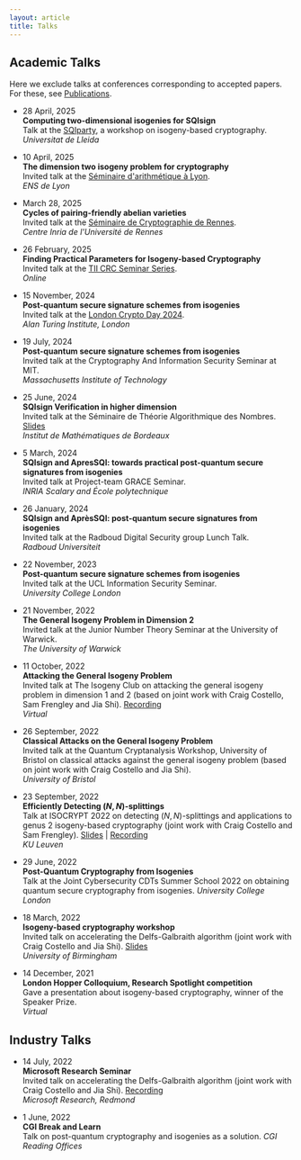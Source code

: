 ```yaml
---
layout: article
title: Talks
---
```


## Academic Talks 

Here we exclude talks at conferences corresponding to accepted papers. For these, see [Publications](https://www.mariascrs.com/publications.html).

* 28 April, 2025\
**Computing two-dimensional isogenies for SQIsign**\
Talk at the <a href="https://www.cig.udl.cat/SQIparty2025_home" target="_blank">SQIparty</a>, a workshop on isogeny-based cryptography.\
*Universitat de Lleida*

* 10 April, 2025\
**The dimension two isogeny problem for cryptography**\
Invited talk at the <a href="https://indico.math.cnrs.fr/category/164/" target="_blank">Séminaire d'arithmétique à Lyon</a>.\
*ENS de Lyon*

* March 28, 2025\
**Cycles of pairing-friendly abelian varieties**\
Invited talk at the <a href="https://www.creachlabs.fr/en/event-sessions-archive?event=41" target="_blank">Séminaire de Cryptographie de Rennes</a>.\
*Centre Inria de l'Université de Rennes*

* 26 February, 2025\
**Finding Practical Parameters for Isogeny-based Cryptography**\
Invited talk at the <a href="https://www.tii.ae/seminar/crc-seminar-series-maria-corte-real-santos" target="_blank">TII CRC Seminar Series</a>.\
*Online*

* 15 November, 2024\
**Post-quantum secure signature schemes from isogenies**\
Invited talk at the <a href="https://sites.google.com/view/london-crypto-day/lcd-2024?authuser=0" target="_blank">London Crypto Day 2024</a>.\
*Alan Turing Institute, London*

* 19 July, 2024\
**Post-quantum secure signature schemes from isogenies**\
Invited talk at the Cryptography And Information Security Seminar at MIT.\
*Massachusetts Institute of Technology*

* 25 June, 2024\
**SQIsign Verification in higher dimension**\
Invited talk at the Séminaire de Théorie Algorithmique des Nombres. <a href="../files/Bordeaux-Seminar.pdf" target="_blank">Slides</a>\
*Institut de Mathématiques de Bordeaux*

* 5 March, 2024\
**SQIsign and ApresSQI: towards practical post-quantum secure signatures from isogenies**\
Invited talk at Project-team GRACE Seminar.\
*INRIA Scalary and École polytechnique*
  
* 26 January, 2024\
**SQIsign and AprèsSQI: post-quantum secure signatures from isogenies**\
Invited talk at the Radboud Digital Security group Lunch Talk.\
*Radboud Universiteit*

* 22 November, 2023\
**Post-quantum secure signature schemes from isogenies**\
Invited talk at the UCL Information Security Seminar.\
*University College London*

* 21 November, 2022\
**The General Isogeny Problem in Dimension 2**\
Invited talk at the Junior Number Theory Seminar at the University of Warwick.\
*The University of Warwick*

* 11 October, 2022\
**Attacking the General Isogeny Problem**\
Invited talk at The Isogeny Club on attacking the general isogeny problem in dimension 1 and 2 (based on joint work with Craig Costello, Sam Frengley and Jia Shi). <a href="https://youtu.be/rwEtpYlD9FU" target="_blank">Recording</a>\
*Virtual*

* 26 September, 2022\
**Classical Attacks on the General Isogeny Problem**\
Invited talk at the Quantum Cryptanalysis Workshop, University of Bristol on classical attacks against the general isogeny problem (based on joint work with Craig Costello and Jia Shi).  \
*University of Bristol*

* 23 September, 2022\
**Efficiently Detecting $(N,N)$-splittings**\
Talk at ISOCRYPT 2022 on detecting $(N,N)$-splittings and applications to genus 2 isogeny-based cryptography (joint work with Craig Costello and Sam Frengley). <a href="../files/leuventalk.pdf" target="_blank">Slides</a> | <a href="https://www.youtube.com/watch?v=-R5Q1nkfqrc&list=PLiHaXFHjrqYdAWotOM-7yeb0D8qdqdrUL&index=9" target="_blank">Recording</a>\
*KU Leuven*

* 29 June, 2022\
**Post-Quantum Cryptography from Isogenies**\
Talk at the Joint Cybersecurity CDTs Summer School 2022 on obtaining quantum secure cryptography from isogenies. 
*University College London*

* 18 March, 2022\
**Isogeny-based cryptography workshop**\
Invited talk on accelerating the Delfs-Galbraith algorithm (joint work with Craig Costello and Jia Shi). <a href="../files/isogenyworkshop-birmingham.pdf" target="_blank">Slides</a>\
*University of Birmingham*

* 14 December, 2021\
**London Hopper Colloquium, Research Spotlight competition**\
Gave a presentation about isogeny-based cryptography, winner of the Speaker Prize.\
*Virtual*

## Industry Talks

* 14 July, 2022 \
**Microsoft Research Seminar**\
Invited talk on accelerating the Delfs-Galbraith algorithm (joint work with Craig Costello and Jia Shi). <a href="https://www.microsoft.com/en-us/research/publication/supersolver-accelerating-the-delfs-galbraith-algorithm-with-fast-subfield-root-detection/" target="_blank">Recording</a>\
*Microsoft Research, Redmond*

* 1 June, 2022\
**CGI Break and Learn**\
Talk on post-quantum cryptography and isogenies as a solution.
*CGI Reading Offices*
